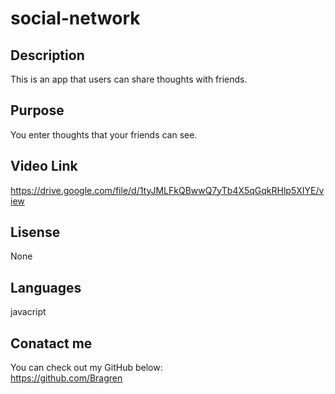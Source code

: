 # social-network

## Description
This is an app that users can share thoughts with friends.
## Purpose
You enter thoughts that your friends can see.
## Video Link
https://drive.google.com/file/d/1tyJMLFkQBwwQ7yTb4X5qGqkRHlp5XIYE/view
## Lisense
None
## Languages
javacript 
## Conatact me
You can check out my GitHub below: </br>
 https://github.com/Bragren
